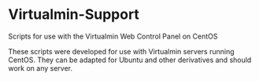 # Virtualmin-Support
Scripts for use with the Virtualmin Web Control Panel on CentOS

These scripts were developed for use with Virtualmin servers running CentOS. They can be adapted for Ubuntu and other derivatives and should work on any server. 
